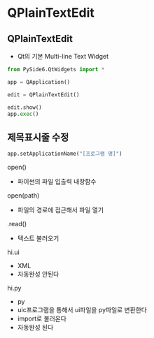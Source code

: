 # QPlainTextEdit

## QPlainTextEdit

- Qt의 기본 Multi-line Text Widget

``` py
from PySide6.QtWidgets import *

app = QApplication()

edit = QPlainTextEdit()

edit.show()
app.exec()
```

## 제목표시줄 수정

```py
app.setApplicationName("[프로그램 명]")
```

open()

- 파이썬의 파일 입출력 내장함수

open(path)

- 파일의 경로에 접근해서 파일 열기

.read()

- 텍스트 불러오기




hi.ui

- XML
- 자동완성 안된다

hi.py

- py
- uic프로그램을 통해서 ui파일을 py파일로 변환한다
- import로 불러온다
- 자동완성 된다